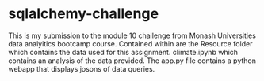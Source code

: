# sqlalchemy-challenge
This is my submission to the module 10 challenge from Monash Universities data analyitics bootcamp course. Contained within are the Resource folder which contains the data used for this assignment. climate.ipynb which contains an analysis of the data provided. The app.py file contains a python webapp that displays josons of data queries.